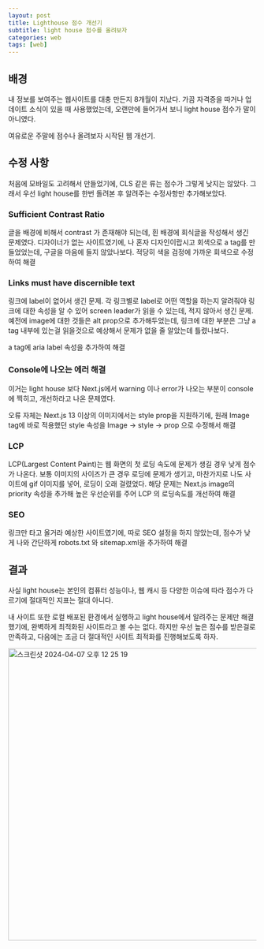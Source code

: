 ```yaml
---
layout: post
title: Lighthouse 점수 개선기
subtitle: light house 점수를 올려보자
categories: web
tags: [web]
---
```


## 배경

내 정보를 보여주는 웹사이트를 대충 만든지 8개월이 지났다. 가끔 자격증을 따거나 업데이트 소식이 있을 때 사용했었는데, 오랜만에 들어가서 보니 light house 점수가 말이 아니였다.

여유로운 주말에 점수나 올려보자 시작된 웹 개선기.

## 수정 사항

처음에 모바일도 고려해서 만들었기에, CLS 같은 류는 점수가 그렇게 낮지는 않았다. 그래서 우선 light house를 한번 돌려본 후 알려주는 수정사항만 추가해보았다.

### Sufficient Contrast Ratio

글을 배경에 비해서 contrast 가 존재해야 되는데, 흰 배경에 회식글을 작성해서 생긴 문제였다. 디자이너가 없는 사이트였기에, 나 혼자 디자인이랍시고 회색으로 a tag를 만들었었는데, 구글을 마음에 들지 않았나보다. 적당히 색을 검정에 가까운 회색으로 수정하여 해결

### Links must have discernible text

링크에 label이 없어서 생긴 문제. 각 링크별로 label로 어떤 역할을 하는지 알려줘야 링크에 대한 속성을 알 수 있어 screen leader가 읽을 수 있는데, 적지 않아서 생긴 문제. 예전에 image에 대한 것들은 alt prop으로 추가해두었는데, 링크에 대한 부분은 그냥 a tag 내부에 있는걸 읽을것으로 예상해서 문제가 없을 줄 알았는데 틀렸나보다.

a tag에 aria label 속성을 추가하여 해결

### Console에 나오는 에러 해결

이거는 light house 보다 Next.js에서 warning 이나 error가 나오는 부분이 console에 찍히고, 개선하라고 나온 문제였다.

오류 자체는 Next.js 13 이상의 이미지에서는 style prop을 지원하기에, 원래 Image tag에 바로 적용했던 style 속성을 Image -> style -> prop 으로 수정해서 해결

### LCP

LCP(Largest Content Paint)는 웹 화면의 첫 로딩 속도에 문제가 생길 경우 낮게 점수가 나온다. 보통 이미지의 사이즈가 큰 경우 로딩에 문제가 생기고, 마찬가지로 나도 사이트에 gif 이미지를 넣어, 로딩이 오래 걸렸었다. 해당 문제는 Next.js image의 priority 속성을 추가해 높은 우선순위를 주어 LCP 의 로딩속도를 개선하여 해결

### SEO

링크만 타고 올거라 예상한 사이트였기에, 따로 SEO 설정을 하지 않았는데, 점수가 낮게 나와 간단하게 robots.txt 와 sitemap.xml을 추가하여 해결

## 결과

사실 light house는 본인의 컴퓨터 성능이나, 웹 캐시 등 다양한 이슈에 따라 점수가 다르기에 절대적인 지표는 절대 아니다.

내 사이트 또한 로컬 배포된 환경에서 실행하고 light house에서 알려주는 문제만 해결했기에, 완벽하게 최적화된 사이트라고 볼 수는 없다. 하지만 우선 높은 점수를 받은걸로 만족하고, 다음에는 조금 더 절대적인 사이트 최적화를 진행해보도록 하자.

<img width="593" alt="스크린샷 2024-04-07 오후 12 25 19" src="https://github.com/071yoon/071yoon.github.io/assets/66371206/840de045-79eb-43f8-be16-be548cd7d699">
